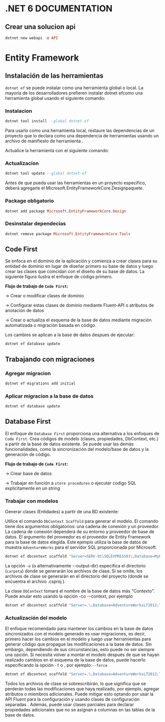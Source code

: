 # .NET 6 DOCUMENTATION

## Crear una solucion api

```hs
dotnet new webapi -o API
```

# Entity Framework
## Instalación de las herramientas
`dotnet ef` se puede instalar como una herramienta global o local. La mayoría de los desarrolladores prefieren instalar dotnet efcomo una herramienta global usando el siguiente comando:
### Instalacion

```hs
dotnet tool install --global dotnet-ef
```

Para usarlo como una herramienta local, restaure las dependencias de un proyecto que lo declara como una dependencia de herramientas usando un archivo de manifiesto de herramienta .

Actualice la herramienta con el siguiente comando:
### Actualizacion

```hs
dotnet tool update --global dotnet-ef
```

Antes de que pueda usar las herramientas en un proyecto específico, deberá agregarle el Microsoft.EntityFrameworkCore.Designpaquete.

### Package obligatorio
```hs
dotnet add package Microsoft.EntityFrameworkCore.Design
```

### Desinstalar dependecias
```hs
dotnet remove package Microsoft.EntityFrameworkCore.Tools
```
## Code First
Se enfoca en el dominio de la aplicación y comienza a crear clases para su entidad de dominio en lugar de diseñar primero su base de datos y luego crear las clases que coincidan con el diseño de su base de datos. La siguiente figura ilustra el enfoque de código primero.

**Flujo de trabajo de `Code First`:**

-> Crear o modificar clases de dominio 

-> Configurar estas clases de dominio mediante Fluent-API o atributos de anotación de datos

-> Crear o actualiza el esquema de la base de datos mediante migración automatizada o migración basada en código.

Los cambios se aplican a la base de datos despues de ejecutar:
```hs
dotnet ef database update
```

## Trabajando con migraciones
### Agregar migracion

```hs
dotnet ef migrations add initial
```

### Aplicar migracion a la base de datos
```hs
dotnet ef database update
```


## Database First
El enfoque de `Database First`  proporciona una alternativa a los enfoques de  `Code First`. Crea códigos de modelo (clases, propiedades, DbContext, etc.) a partir de la base de datos existente. Se puede usar las demás funcionalidades, como la sincronización del modelo/base de datos y la generación de código.

**Flujo de trabajo de `Code First`:**

-> Crear base de datos

-> Trabajar en función a `store procedures` o ejecutar codigo SQL explicitamente en un string

### Trabajar con modelos
Generar clases (Entidades) a partir de una BD existente:

Utilice el comando `DbContext Scaffold` para generar el modelo. El comando tiene dos argumentos obligatorios: una cadena de conexión y un proveedor. La cadena de conexión dependerá de su entorno y proveedor de base de datos. El argumento del proveedor es el proveedor de Entity Framework para la base de datos elegida. Este ejemplo utiliza la base de datos de muestra `AdventureWorks` para el servidor SQL proporcionada por Microsoft.

```hs
dotnet ef dbcontext scaffold "Server=SERV-01\SQLEXPRESS01\;Database=MyFirstDatabase;Trusted_Connection=True;" Microsoft.EntityFrameworkCore.SqlServer -o Model
```
La opción `-o`  (o alternativamente --output-dir) especifica el directorio (`carpeta`) donde se generarán los archivos de clase. Si se omite, los archivos de clase se generarán en el directorio del proyecto (donde se encuentra el archivo .csproj ).

La clase `DbContext`  tomará el nombre de la base de datos más "Contexto". Puede anular esto usando la opción -co --context, por ejemplo

```hs
dotnet ef dbcontext scaffold "Server=.\;Database=AdventureWorksLT2012;Trusted_Connection=True;" Microsoft.EntityFrameworkCore.SqlServer -o Model -c "AdventureContext"
```

### Actualización del modelo
El enfoque recomendado para mantener los cambios en la base de datos sincronizados con el modelo generado es usar migraciones, es decir, primero hacer los cambios en el modelo y luego usar herramientas para generar código que propague las modificaciones a la base de datos. Sin embargo, dependiendo de sus circunstancias, esto puede no ser siempre una opción. Si necesita volver a montar el modelo después de que se hayan realizado cambios en el esquema de la base de datos, puede hacerlo especificando la opción `-f` o , por ejemplo:`--force`

```hs
dotnet ef dbcontext scaffold "Server=.\;Database=AdventureWorksLT2012;Trusted_Connection=True;" Microsoft.EntityFrameworkCore.SqlServer --force
```

Todos los archivos de clase se sobrescribirán, lo que significa que se perderán todas las modificaciones que haya realizado, por ejemplo, agregar atributos o miembros adicionales. Puede mitigar esto optando por usar la API Fluent para la configuración y usando clases de configuración separadas . Además, puede usar clases parciales para declarar propiedades adicionales que no se asignan a columnas en las tablas de la base de datos.